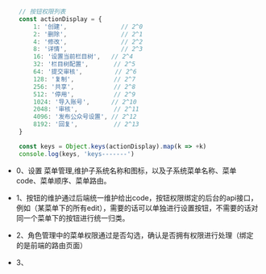 
```javascript
    // 按钮权限列表
    const actionDisplay = {
        1: '创建',               // 2^0
        2: '删除',               // 2^1
        4: '修改',               // 2^2
        8: '详情',               // 2^3
        16: '设置当前栏目树',   // 2^4
        32: '栏目树配置',       // 2^5
        64: '提交审核',         // 2^6
        128: '复制',           // 2^7
        256: '共享',           // 2^8
        512: '停用',           // 2^9
        1024: '导入账号',      // 2^10
        2048: '审核',          // 2^11
        4096: '发布公众号设置', // 2^12
        8192: '回复',          // 2^13
    }

    const keys = Object.keys(actionDisplay).map(k => +k) 
    console.log(keys, 'keys-------')
```



- 0、设置 菜单管理,维护子系统名称和图标，以及子系统菜单名称、菜单code、菜单顺序、菜单路由。

- 1、按钮的维护通过后端统一维护给出code，按钮权限绑定的后台的api接口，例如（某菜单下的所有edit），需要的话可以单独进行设置按钮，不需要的话对同一个菜单下的按钮进行统一归类。
- 2、角色管理中的菜单权限通过是否勾选，确认是否拥有权限进行处理（绑定的是前端的路由页面）
- 3、